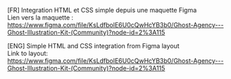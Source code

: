 [FR] Integration HTML et CSS simple depuis une maquette Figma <br />
 Lien vers la maquette : https://www.figma.com/file/KsLdfbolE6U0cQwHcYB3b0/Ghost-Agency---Ghost-Illustration-Kit-(Community)?node-id=2%3A115
 
[ENG] Simple HTML and CSS integration from Figma layout <br />
 Link to layout: https://www.figma.com/file/KsLdfbolE6U0cQwHcYB3b0/Ghost-Agency---Ghost-Illustration-Kit-(Community)?node-id=2%3A115
